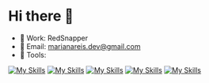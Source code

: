# Hi there 👋

- 🔭 Work: RedSnapper
- 💬 Email: marianareis.dev@gmail.com
- 💚 Tools:

[![My Skills](https://skillicons.dev/icons?i=html,css,sass,tailwind&perline=4)](https://skillicons.dev)
[![My Skills](https://skillicons.dev/icons?i=js,vue,react,astro&perline=4)](https://skillicons.dev)
[![My Skills](https://skillicons.dev/icons?i=git,github,jquery&perline=5)](https://skillicons.dev)
[![My Skills](https://skillicons.dev/icons?i=figma,xd,visualstudio&perline=5)](https://skillicons.dev)
[![My Skills](https://skillicons.dev/icons?i=laravel,webpack,vite,vercel&perline=5)](https://skillicons.dev)
